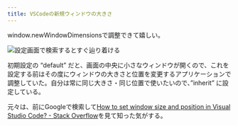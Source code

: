 ```yaml
---
title: VSCodeの新規ウィンドウの大きさ
---
```

window.newWindowDimensionsで調整できて嬉しい。

![](https://lh4.googleusercontent.com/ZoyAPdTMSrcY4gjky3f236tbfgtiCruGkqT1resGePeGjonw7LDZhP_RX9kgj3YRaHrwDZmIBsPbuEekAu1MIVuQflSVL1ZlMlLxl1DWQHdvz6T164Qsy3ECVsefA6syu0rhvMQRTt8KGonQFciamZEGzqXndOv0WX3O8Ii7QWXxWdv8TvOP9knf5758qw "設定画面で検索するとすぐ辿り着ける")

初期設定の “default” だと、画面の中央に小さなウィンドウが開くので、これを設定する前はその度にウィンドウの大きさと位置を変更するアプリケーションで調整していた。自分は常に同じ大きさ・同じ位置で使いたいので、”inherit” に設定している。

元々は、前にGoogleで検索して[How to set window size and position in Visual Studio Code? - Stack Overflow](https://stackoverflow.com/questions/44412233/how-to-set-window-size-and-position-in-visual-studio-code)を見て知った気がする。
